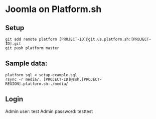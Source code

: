 # Joomla on Platform.sh

## Setup

    git add remote platform [PROJECT-ID]@git.us.platform.sh:[PROJECT-ID].git
    git push platform master

## Sample data:

    platform sql < setup-example.sql
    rsync -r media/. [PROJECT-ID]@ssh.[PROJECT-REGION].platform.sh:./media/

## Login

Admin user: test
Admin password: testtest

